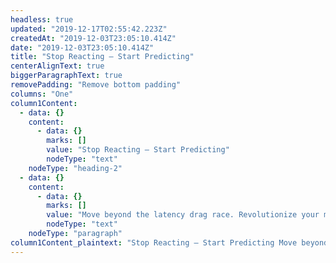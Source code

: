 ```yaml
---
headless: true
updated: "2019-12-17T02:55:42.223Z"
createdAt: "2019-12-03T23:05:10.414Z"
date: "2019-12-03T23:05:10.414Z"
title: "Stop Reacting – Start Predicting"
centerAlignText: true
biggerParagraphText: true
removePadding: "Remove bottom padding"
columns: "One"
column1Content:
  - data: {}
    content:
      - data: {}
        marks: []
        value: "Stop Reacting – Start Predicting"
        nodeType: "text"
    nodeType: "heading-2"
  - data: {}
    content:
      - data: {}
        marks: []
        value: "Move beyond the latency drag race. Revolutionize your market making and algo trading strategies with real-time predictions of price direction. Capture the right trading opportunities before the fastest reactors. With Signum, you will have already been there."
        nodeType: "text"
    nodeType: "paragraph"
column1Content_plaintext: "Stop Reacting – Start Predicting Move beyond the latency drag race. Revolutionize your market making and algo trading strategies with real-time predictions of price direction. Capture the right trading opportunities before the fastest reactors. With Signum, you will have already been there."
---
```

